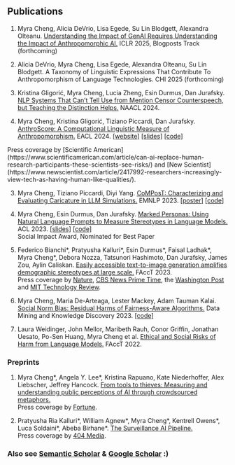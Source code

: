 ## Publications
1. Myra Cheng, Alicia DeVrio, Lisa Egede, Su Lin Blodgett, Alexandra Olteanu. [Understanding the Impact of GenAI Requires Understanding the Impact of Anthropomorphic AI.](https://arxiv.org/pdf/2410.08526) ICLR 2025, Blogposts Track (forthcoming)

2. Alicia DeVrio, Myra Cheng, Lisa Egede, Alexandra Olteanu, Su Lin Blodgett. A Taxonomy of Linguistic Expressions That Contribute To Anthropomorphism of Language Technologies. CHI 2025 (forthcoming)
   
1. Kristina Gligorić, Myra Cheng, Lucia Zheng, Esin Durmus, Dan Jurafsky. [NLP Systems That Can’t Tell Use from Mention Censor Counterspeech, but Teaching the Distinction Helps.](https://arxiv.org/pdf/2404.01651.pdf) NAACL 2024.

2. Myra Cheng, Kristina Gligorić, Tiziano Piccardi, Dan Jurafsky. [AnthroScore: A Computational Linguistic Measure of Anthropomorphism.](https://arxiv.org/pdf/2402.02056.pdf) EACL 2024. <span class="subline">[[website]](http://anthroscore.stanford.edu/)  [[slides]](anthroslides.pdf) [[code]](https://github.com/myracheng/AnthroScore)</span>  
<span class="subline">
Press coverage by [Scientific American](https://www.scientificamerican.com/article/can-ai-replace-human-research-participants-these-scientists-see-risks/) and [New Scientist](https://www.newscientist.com/article/2417992-researchers-increasingly-view-tech-as-having-human-like-qualities/).</span>  

3. Myra Cheng, Tiziano Piccardi, Diyi Yang. [CoMPosT: Characterizing and Evaluating Caricature in LLM Simulations.](https://arxiv.org/pdf/2310.11501.pdf) EMNLP 2023. <span class="subline">[[poster]](compost_poster.pdf) [[code]](https://github.com/myracheng/lm_caricature)</span>

4. Myra Cheng, Esin Durmus, Dan Jurafsky. [Marked Personas: Using Natural Language Prompts to Measure Stereotypes in Language Models.](https://arxiv.org/pdf/2305.18189.pdf) ACL 2023. <span class="subline">[[slides]](marked_slides.pdf)  [[code]](https://github.com/myracheng/markedpersonas)</span>  
<span class="subline">Social Impact Award, Nominated for Best Paper</span> 

5. Federico Bianchi\*, Pratyusha Kalluri\*, Esin Durmus\*, Faisal Ladhak\*, Myra Cheng\*, Debora Nozza, Tatsunori Hashimoto, Dan Jurafsky, James Zou, Aylin Caliskan. [Easily accessible text-to-image generation amplifies demographic stereotypes at large scale.](https://arxiv.org/pdf/2211.03759.pdf) FAccT 2023.  
<span  class="subline">Press coverage by [Nature](https://www.nature.com/articles/d41586-024-00674-9), [CBS News Prime Time](https://www.youtube.com/watch?v=0KFJf9QqfCw), the [Washington Post](https://www.washingtonpost.com/technology/interactive/2023/ai-generated-images-bias-racism-sexism-stereotypes/) and [MIT Technology Review](https://www.technologyreview.com/2023/03/22/1070167/these-news-tool-let-you-see-for-yourself-how-biased-ai-image-models-are/).</span>

6. Myra Cheng, Maria De-Arteaga, Lester Mackey, Adam Tauman Kalai. [Social Norm Bias: Residual Harms of Fairness-Aware Algorithms.](https://arxiv.org/pdf/2108.11056.pdf) Data Mining and Knowledge Discovery 2023. <span class="subline">[[code]](https://github.com/pinkvelvet9/snobpaper/)</span>

7. Laura Weidinger, John Mellor, Maribeth Rauh, Conor Griffin, Jonathan Uesato, Po-Sen Huang, Myra Cheng et al. [Ethical and Social Risks of Harm from Language Models.](https://arxiv.org/pdf/2112.04359.pdf) FAccT 2022.

### Preprints

1. Myra Cheng\*, Angela Y. Lee\*, Kristina Rapuano, Kate Niederhoffer, Alex Liebscher, Jeffrey Hancock. [From tools to thieves: Measuring and understanding public perceptions of AI through crowdsourced metaphors.](https://www.arxiv.org/pdf/2501.18045)   
<span  class="subline">Press coverage by [Fortune](https://fortune.com/2025/02/13/chatbot-friends-anthromorphism-competence-stanford-unviversity-study/).</span>

2. Pratyusha Ria Kalluri\*, William Agnew\*, Myra Cheng\*, Kentrell Owens\*, Luca Soldaini\*, Abeba Birhane\*. [The Surveillance AI Pipeline.](https://arxiv.org/pdf/2309.15084.pdf)   
<span  class="subline">Press coverage by [404 Media](https://www.404media.co/how-the-surveillance-ai-pipeline-literally-objectifies-human-beings/).</span>

### Also see [Semantic Scholar](https://www.semanticscholar.org/author/M.-Cheng/2149615775) & [Google Scholar](https://scholar.google.com/citations?user=gaslQl8AAAAJ&hl=en) :) 


<br><br>
